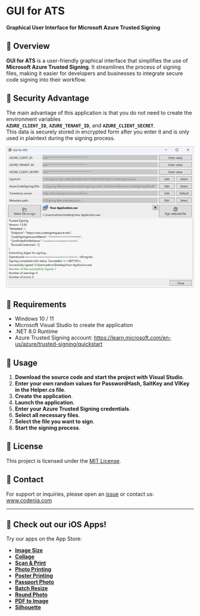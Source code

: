 # GUI for ATS

**Graphical User Interface for Microsoft Azure Trusted Signing**

## 📌 Overview
**GUI for ATS** is a user-friendly graphical interface that simplifies the use of **Microsoft Azure Trusted Signing**. It streamlines the process of signing files, making it easier for developers and businesses to integrate secure code signing into their workflow.

## 🔐 Security Advantage
The main advantage of this application is that you do not need to create the environment variables  
**`AZURE_CLIENT_ID`**, **`AZURE_TENANT_ID`**, and **`AZURE_CLIENT_SECRET`**.  
This data is securely stored in encrypted form after you enter it and is only used in plaintext during the signing process.

![GUI Screenshot](Screenshot%20GUI%20for%20ATS.jpg)

## 🔧 Requirements
- Windows 10 / 11
- Microsoft Visual Studio to create the application
- .NET 8.0 Runtime
- Azure Trusted Signing account: https://learn.microsoft.com/en-us/azure/trusted-signing/quickstart

## 🚀 Usage
1. **Download the source code and start the project with Visual Studio**.
2. **Enter your own random values for PasswordHash, SaltKey and VIKey in the Helper.cs file**.
3. **Create the application**.
4. **Launch the application**.
5. **Enter your Azure Trusted Signing credentials**.
6. **Select all necessary files**.
7. **Select the file you want to sign**.
8. **Start the signing process**.

## 📝 License
This project is licensed under the [MIT License](LICENSE).

## 📧 Contact
For support or inquiries, please open an [issue](https://github.com/YOUR-USERNAME/GUI-for-ATS/issues) or contact us: www.codenia.com 

---

## 📱 Check out our iOS Apps!
Try our apps on the App Store:

- **[Image Size](https://apps.apple.com/us/app/image-size/id670766542?platform=iphone)**
- **[Collage](https://apps.apple.com/au/app/collage/id917397212?platform=iphone)**
- **[Scan & Print](https://apps.apple.com/us/app/scan-print-scanner-app/id1521144316?platform=iphone)**
- **[Photo Printing](https://apps.apple.com/us/app/photo-printing/id1378362140?platform=iphone)**
- **[Poster Printing](https://apps.apple.com/us/app/poster-printing/id1565582111?platform=iphone)**
- **[Passport Photo](https://apps.apple.com/us/app/passport-photo-id-photo/id917389447?platform=iphone)**
- **[Batch Resize](https://apps.apple.com/us/app/batch-resize/id917394599?platform=iphone)**
- **[Round Photo](https://apps.apple.com/us/app/round-photo/id1403764917?platform=iphone)**
- **[PDF to Image](https://apps.apple.com/us/app/pdf-to-image-jpg-png-heic/id1575128484?platform=iphone)**
- **[Silhouette](https://apps.apple.com/au/app/silhouette/id1439773567?platform=iphone)**
	
